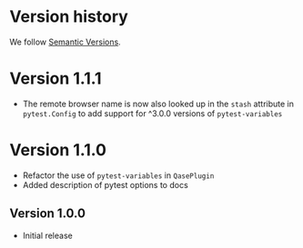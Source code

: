 # Version history

We follow [Semantic Versions](https://semver.org/).

# Version 1.1.1

- The remote browser name is now also looked up in the `stash` attribute
  in `pytest.Config` to add support for ^3.0.0 versions of `pytest-variables`

# Version 1.1.0

- Refactor the use of `pytest-variables` in `QasePlugin`
- Added description of pytest options to docs

## Version 1.0.0

- Initial release
